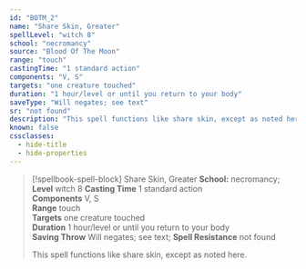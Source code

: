 ```yaml
---
id: "BOTM_2"
name: "Share Skin, Greater"
spellLevel: "witch 8"
school: "necromancy"
source: "Blood Of The Moon"
range: "touch"
castingTime: "1 standard action"
components: "V, S"
targets: "one creature touched"
duration: "1 hour/level or until you return to your body"
saveType: "Will negates; see text"
sr: "not found"
description: "This spell functions like share skin, except as noted here."
known: false
cssclasses:
  - hide-title
  - hide-properties
---
```


> [!spellbook-spell-block] Share Skin, Greater
> **School:** necromancy; **Level** witch 8
> **Casting Time** 1 standard action  
> **Components** V, S  
> **Range** touch  
> **Targets** one creature touched  
> **Duration** 1 hour/level or until you return to your body  
> **Saving Throw** Will negates; see text; **Spell Resistance** not found
> 
> This spell functions like share skin, except as noted here.